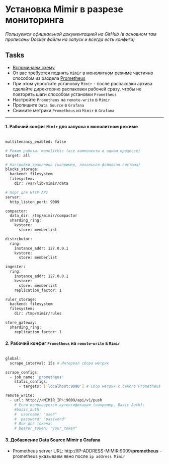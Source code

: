 # Установка Mimir в разрезе мониторинга

_Пользуемся официальной документацией на GitHub (в основном там прописаны Docker файлы на запуск и всегда есть конфиги)_

## Tasks

 - [Вспоминаем схему](https://github.com/lamjob1993/linux-monitoring/blob/main/mimir/README.md#%D1%81%D1%85%D0%B5%D0%BC%D0%B0-%D1%80%D0%B0%D0%B1%D0%BE%D1%82%D1%8B-mimir)
 - От вас требуется поднять `Mimir` в монолитном режиме частично способом из раздела [Prometheus](https://github.com/lamjob1993/linux-monitoring/tree/main/prometheus "Запускаем голый бинарь Prometheus, пишем юнит и простую автоматизацию.")
 - При этом упростите установку `Mimir` - после распаковки архива сделайте директорию распаковки рабочей сразу, чтобы не повторять шаги способом установки `Prometheus`
 - Настройте `Prometheus` на `remote-write` в `Mimir`
 - Пропишите `Data Source` в `Grafana`
 - Снимите метрики `Prometheus` из `Mimir` в `Grafana`

---

#### 1. Рабочий конфиг `Mimir` для запуска в монолитном режиме

```bash

multitenancy_enabled: false

# Режим работы: monolithic (все компоненты в одном процессе)
target: all

# Настройки хранилища (например, локальная файловая система)
blocks_storage:
  backend: filesystem
  filesystem:
    dir: /var/lib/mimir/data

# Порт для HTTP API
server:
  http_listen_port: 9009

compactor:
  data_dir: /tmp/mimir/compactor
  sharding_ring:
    kvstore:
      store: memberlist

distributor:
  ring:
    instance_addr: 127.0.0.1
    kvstore:
      store: memberlist

ingester:
  ring:
    instance_addr: 127.0.0.1
    kvstore:
      store: memberlist
    replication_factor: 1

ruler_storage:
  backend: filesystem
  filesystem:
    dir: /tmp/mimir/rules

store_gateway:
  sharding_ring:
    replication_factor: 1

```

#### 2. Рабочий конфиг `Prometheus` на `remote-write` в `Mimir`

```bash

global:
  scrape_interval: 15s # Интервал сбора метрик

scrape_configs:
  - job_name: 'prometheus'
    static_configs:
      - targets: ['localhost:9090'] # Сбор метрик с самого Prometheus

remote_write:
  - url: http://<MIMIR_IP>:9009/api/v1/push
    # Если используется аутентификация (например, Basic Auth):
    #basic_auth:
    #  username: "user"
    #  password: "password"
    # Или для токена:
    # bearer_token: "your_token"

```

#### 3. Добавление Data Source Mimir в Grafana
- Prometheus server URL: http://IP-ADDRESS-MIMIR:9009/**prometheus** - prometheus указываем явно после `ip address Mimir`
